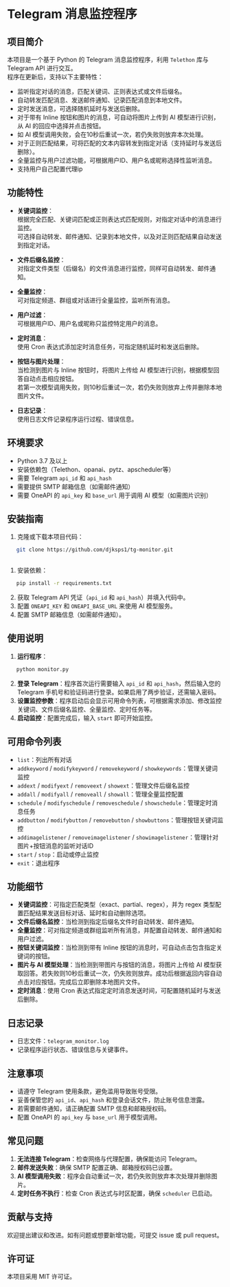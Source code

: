 # Telegram 消息监控程序

## 项目简介 
本项目是一个基于 Python 的 Telegram 消息监控程序，利用 `Telethon` 库与 Telegram API 进行交互。  
程序在更新后，支持以下主要特性：  
- 监听指定对话的消息，匹配关键词、正则表达式或文件后缀名。
- 自动转发匹配消息、发送邮件通知、记录匹配消息到本地文件。
- 定时发送消息，可选择随机延时与发送后删除。
- 对于带有 Inline 按钮和图片的消息，可自动将图片上传到 AI 模型进行识别，从 AI 的回应中选择并点击按钮。
- 如 AI 模型调用失败，会在10秒后重试一次，若仍失败则放弃本次处理。
- 对于正则匹配结果，可将匹配的文本内容转发到指定对话（支持延时与发送后删除）。
- 全量监控与用户过滤功能，可根据用户ID、用户名或昵称选择性监听消息。
- 支持用户自己配置代理ip

## 功能特性

- **关键词监控**：  
  根据完全匹配、关键词匹配或正则表达式匹配规则，对指定对话中的消息进行监控。  
  可选择自动转发、邮件通知、记录到本地文件，以及对正则匹配结果自动发送到指定对话。

- **文件后缀名监控**：  
  对指定文件类型（后缀名）的文件消息进行监控，同样可自动转发、邮件通知。

- **全量监控**：  
  可对指定频道、群组或对话进行全量监控，监听所有消息。

- **用户过滤**：  
  可根据用户ID、用户名或昵称只监控特定用户的消息。

- **定时消息**：  
  使用 Cron 表达式添加定时消息任务，可指定随机延时和发送后删除。

- **按钮与图片处理**：  
  当检测到图片与 Inline 按钮时，将图片上传给 AI 模型进行识别，根据模型回答自动点击相应按钮。  
  若第一次模型调用失败，则10秒后重试一次，若仍失败则放弃上传并删除本地图片文件。

- **日志记录**：  
  使用日志文件记录程序运行过程、错误信息。

## 环境要求

- Python 3.7 及以上
- 安装依赖包（Telethon、opanai、pytz、apscheduler等）
- 需要 Telegram `api_id` 和 `api_hash`
- 需要提供 SMTP 邮箱信息（如需邮件通知）
- 需要 OneAPI 的 `api_key` 和 `base_url` 用于调用 AI 模型（如需图片识别）

## 安装指南

1. 克隆或下载本项目代码：
```bash
   git clone https://github.com/djksps1/tg-monitor.git
   
```

1. 安装依赖：
```bash
   pip install -r requirements.txt

```
2. 获取 Telegram API 凭证（`api_id` 和 `api_hash`）并填入代码中。
3. 配置 `ONEAPI_KEY` 和 `ONEAPI_BASE_URL` 来使用 AI 模型服务。
4. 配置 SMTP 邮箱信息（如需邮件通知）。
## 使用说明

1. **运行程序**：
```bash
   python monitor.py

```
2. **登录 Telegram**：程序首次运行需要输入 `api_id` 和 `api_hash`，然后输入您的 Telegram 手机号和验证码进行登录。如果启用了两步验证，还需输入密码。
3. **设置监控参数**：程序启动后会显示可用命令列表，可根据需求添加、修改监控关键词、文件后缀名监控、全量监控、定时任务等。
4. **启动监控**：配置完成后，输入 `start` 即可开始监控。
## 可用命令列表

- `list`：列出所有对话
- `addkeyword` / `modifykeyword` / `removekeyword` / `showkeywords`：管理关键词监控
- `addext` / `modifyext` / `removeext` / `showext`：管理文件后缀名监控
- `addall` / `modifyall` / `removeall` / `showall`：管理全量监控配置
- `schedule` / `modifyschedule` / `removeschedule` / `showschedule`：管理定时消息任务
- `addbutton` / `modifybutton` / `removebutton` / `showbuttons`：管理按钮关键词监控
- `addimagelistener` / `removeimagelistener` / `showimagelistener`：管理针对图片+按钮消息的监听对话ID
- `start` / `stop`：启动或停止监控
- `exit`：退出程序
## 功能细节

- **关键词监控**：可指定匹配类型（exact、partial、regex），并为 regex 类型配置匹配结果发送目标对话、延时和自动删除选项。
- **文件后缀名监控**：当检测到指定后缀名文件时自动转发、邮件通知。
- **全量监控**：可对指定频道或群组监听所有消息，并配置自动转发、邮件通知和用户过滤。
- **按钮关键词监控**：当检测到带有 Inline 按钮的消息时，可自动点击包含指定关键词的按钮。
- **图片与 AI 模型处理**：当检测到带图片与按钮的消息，将图片上传给 AI 模型获取回答。若失败则10秒后重试一次，仍失败则放弃。成功后根据返回内容自动点击对应按钮。完成后立即删除本地图片文件。
- **定时消息**：使用 Cron 表达式指定定时消息发送时间，可配置随机延时与发送后删除。
## 日志记录

- 日志文件：`telegram_monitor.log`
- 记录程序运行状态、错误信息与关键事件。
## 注意事项

- 请遵守 Telegram 使用条款，避免滥用导致账号受限。
- 妥善保管您的 `api_id`、`api_hash` 和登录会话文件，防止账号信息泄露。
- 若需要邮件通知，请正确配置 SMTP 信息和邮箱授权码。
- 配置 OneAPI 的 `api_key` 与 `base_url` 用于模型调用。
## 常见问题

1. **无法连接 Telegram**：检查网络与代理配置，确保能访问 Telegram。
2. **邮件发送失败**：确保 SMTP 配置正确、邮箱授权码已设置。
3. **AI 模型调用失败**：程序会自动重试一次，若仍失败则放弃本次处理并删除图片。
4. **定时任务不执行**：检查 Cron 表达式与时区配置，确保 `scheduler` 已启动。
## 贡献与支持

欢迎提出建议和改进。如有问题或想要新增功能，可提交 issue 或 pull request。

## 许可证

本项目采用 MIT 许可证。
